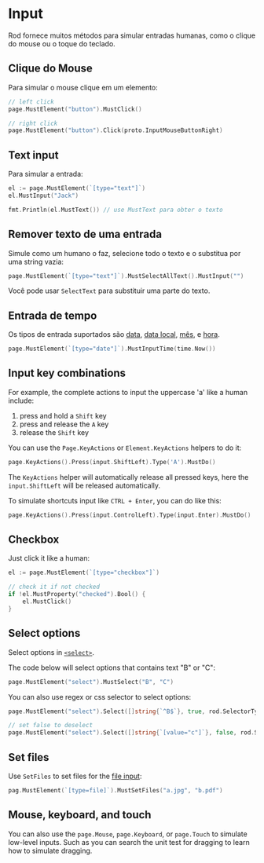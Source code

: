 # Input

Rod fornece muitos métodos para simular entradas humanas, como o clique do mouse ou o toque do teclado.

## Clique do Mouse

Para simular o mouse clique em um elemento:

```go
// left click
page.MustElement("button").MustClick()

// right click
page.MustElement("button").Click(proto.InputMouseButtonRight)
```

## Text input

Para simular a entrada:

```go
el := page.MustElement(`[type="text"]`)
el.MustInput("Jack")

fmt.Println(el.MustText()) // use MustText para obter o texto
```

## Remover texto de uma entrada

Simule como um humano o faz, selecione todo o texto e o substitua por uma string vazia:

```go
page.MustElement(`[type="text"]`).MustSelectAllText().MustInput("")
```

Você pode usar `SelectText` para substituir uma parte do texto.

## Entrada de tempo

Os tipos de entrada suportados são [data](https://developer.mozilla.org/en-US/docs/Web/HTML/Element/input/date), [data local](https://developer.mozilla.org/en-US/docs/Web/HTML/Element/input/datetime-local), [mês](https://developer.mozilla.org/en-US/docs/Web/HTML/Element/input/month), e [hora](https://developer.mozilla.org/en-US/docs/Web/HTML/Element/input/time).

```go
page.MustElement(`[type="date"]`).MustInputTime(time.Now())
```

## Input key combinations

For example, the complete actions to input the uppercase 'a' like a human include:

1. press and hold a `Shift` key
1. press and release the `A` key
1. release the `Shift` key

You can use the `Page.KeyActions` or `Element.KeyActions` helpers to do it:

```go
page.KeyActions().Press(input.ShiftLeft).Type('A').MustDo()
```

The `KeyActions` helper will automatically release all pressed keys, here the `input.ShiftLeft` will be released automatically.

To simulate shortcuts input like `CTRL + Enter`, you can do like this:

```go
page.KeyActions().Press(input.ControlLeft).Type(input.Enter).MustDo()
```

## Checkbox

Just click it like a human:

```go
el := page.MustElement(`[type="checkbox"]`)

// check it if not checked
if !el.MustProperty("checked").Bool() {
    el.MustClick()
}
```

## Select options

Select options in [`<select>`](https://developer.mozilla.org/en-US/docs/Web/HTML/Element/select).

The code below will select options that contains text "B" or "C":

```go
page.MustElement("select").MustSelect("B", "C")
```

You can also use regex or css selector to select options:

```go
page.MustElement("select").Select([]string{`^B$`}, true, rod.SelectorTypeRegex)

// set false to deselect
page.MustElement("select").Select([]string{`[value="c"]`}, false, rod.SelectorTypeCSSSector)
```

## Set files

Use `SetFiles` to set files for the [file input](https://developer.mozilla.org/en-US/docs/Web/HTML/Element/input/file):

```go
pag.MustElement(`[type=file]`).MustSetFiles("a.jpg", "b.pdf")
```

## Mouse, keyboard, and touch

You can also use the `page.Mouse`, `page.Keyboard`, or `page.Touch` to simulate low-level inputs. Such as you can search the unit test for dragging to learn how to simulate dragging.
